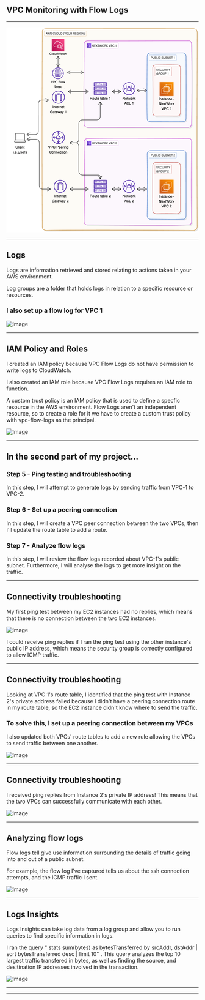 

## VPC Monitoring with Flow Logs


---

![Architecture](https://github.com/Alvin-Janton/Cloud-Networking/blob/fa567f8096e259104b89bf1a0d1cc7d834647d07/images/architecture10.png?raw=true)

---

## Logs

Logs are information retrieved and stored relating to actions taken in your AWS environment.

Log groups are a folder that holds logs in relation to a specific resource or resources.

### I also set up a flow log for VPC 1

![Image](http://learn.nextwork.org/intense_azure_festive_sow/uploads/aws-networks-monitoring_e8398869)

---

## IAM Policy and Roles

I created an IAM policy because VPC Flow Logs do not have permission to write logs to CloudWatch.

I also created an IAM role because VPC Flow Logs requires an IAM role to function.

A custom trust policy is an IAM policy that is used to define a specfic resource in the AWS environment. Flow Logs aren't an independent resource, so to create a role for it we have to create a custom trust policy with vpc-flow-logs as the principal.

![Image](http://learn.nextwork.org/intense_azure_festive_sow/uploads/aws-networks-monitoring_4334d777)

---

## In the second part of my project...

### Step 5 - Ping testing and troubleshooting

In this step, I will attempt to generate logs by sending traffic from VPC-1 to VPC-2.

### Step 6 - Set up a peering connection

In this step, I will create a VPC peer connection between the two VPCs, then I'll update the route table to add a route.

### Step 7 - Analyze flow logs

In this step, I will review the flow logs recorded about VPC-1's public subnet. Furthermore, I will analyse the logs to get more insight on the traffic.

---

## Connectivity troubleshooting

My first ping test between my EC2 instances had no replies, which means that there is no connection between the two EC2 instances.

![Image](http://learn.nextwork.org/intense_azure_festive_sow/uploads/aws-networks-monitoring_99d4ba42)

I could receive ping replies if I ran the ping test using the other instance's public IP address, which means the security group is correctly configured to allow ICMP traffic.

---

## Connectivity troubleshooting

Looking at VPC 1's route table, I identified that the ping test with Instance 2's private address failed because I didn't have a peering connection route in my route table, so the EC2 instance didn't know where to send the traffic.

### To solve this, I set up a peering connection between my VPCs

I also updated both VPCs' route tables to add a new rule allowing the VPCs to send traffic between one another.

![Image](http://learn.nextwork.org/intense_azure_festive_sow/uploads/aws-networks-monitoring_7316a13d)

---

## Connectivity troubleshooting

I received ping replies from Instance 2's private IP address! This means that the two VPCs can successfully communicate with each other.

![Image](http://learn.nextwork.org/intense_azure_festive_sow/uploads/aws-networks-monitoring_4ec7821f)

---

## Analyzing flow logs

Flow logs tell give use information surrounding the details of traffic going into and out of a public subnet.

For example, the flow log I've captured tells us about the ssh connection attempts, and the ICMP traffic I sent.

![Image](http://learn.nextwork.org/intense_azure_festive_sow/uploads/aws-networks-monitoring_d116818e)

---

## Logs Insights

Logs Insights can take log data from a log group and allow you to run queries to find specific information in logs.

I ran the query " stats sum(bytes) as bytesTransferred by srcAddr, dstAddr
| sort bytesTransferred desc
| limit 10" .
This query analyzes the top 10 largest traffic transfered in bytes, as well as finding the source, and desitination IP addresses involved in the transaction.

![Image](http://learn.nextwork.org/intense_azure_festive_sow/uploads/aws-networks-monitoring_3e1e79a1)

---

---

